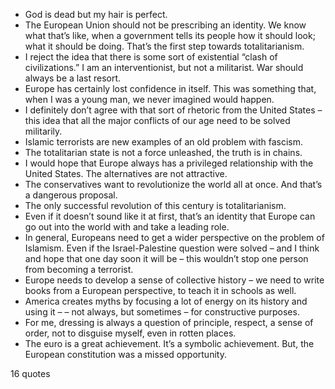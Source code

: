  - God is dead but my hair is perfect.
 - The European Union should not be prescribing an identity. We know what that’s like, when a government tells its people how it should look; what it should be doing. That’s the first step towards totalitarianism.
 - I reject the idea that there is some sort of existential “clash of civilizations.” I am an interventionist, but not a militarist. War should always be a last resort.
 - Europe has certainly lost confidence in itself. This was something that, when I was a young man, we never imagined would happen.
 - I definitely don’t agree with that sort of rhetoric from the United States – this idea that all the major conflicts of our age need to be solved militarily.
 - Islamic terrorists are new examples of an old problem with fascism.
 - The totalitarian state is not a force unleashed, the truth is in chains.
 - I would hope that Europe always has a privileged relationship with the United States. The alternatives are not attractive.
 - The conservatives want to revolutionize the world all at once. And that’s a dangerous proposal.
 - The only successful revolution of this century is totalitarianism.
 - Even if it doesn’t sound like it at first, that’s an identity that Europe can go out into the world with and take a leading role.
 - In general, Europeans need to get a wider perspective on the problem of Islamism. Even if the Israel-Palestine question were solved – and I think and hope that one day soon it will be – this wouldn’t stop one person from becoming a terrorist.
 - Europe needs to develop a sense of collective history – we need to write books from a European perspective, to teach it in schools as well.
 - America creates myths by focusing a lot of energy on its history and using it – – not always, but sometimes – for constructive purposes.
 - For me, dressing is always a question of principle, respect, a sense of order, not to disguise myself, even in rotten places.
 - The euro is a great achievement. It’s a symbolic achievement. But, the European constitution was a missed opportunity.

16 quotes